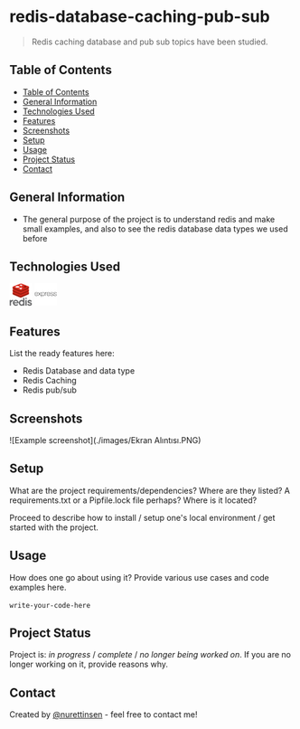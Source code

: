 # redis-database-caching-pub-sub

> Redis caching database and pub sub topics have been studied.

## Table of Contents

  - [Table of Contents](#table-of-contents)
  - [General Information](#general-information)
  - [Technologies Used](#technologies-used)
  - [Features](#features)
  - [Screenshots](#screenshots)
  - [Setup](#setup)
  - [Usage](#usage)
  - [Project Status](#project-status)
  - [Contact](#contact)
<!-- * [License](#license) -->


## General Information
- The general purpose of the project is to understand redis and make small examples, and also to see the redis database data types we used before



## Technologies Used
 <img src="https://raw.githubusercontent.com/devicons/devicon/master/icons/redis/redis-original-wordmark.svg" alt="redis" width="40" height="40"/> <img src="https://raw.githubusercontent.com/devicons/devicon/master/icons/express/express-original-wordmark.svg" alt="express" width="40" height="40"/>


## Features
List the ready features here:
- Redis Database and data type
- Redis Caching
- Redis pub/sub


## Screenshots
![Example screenshot](./images/Ekran Alıntısı.PNG)



## Setup
What are the project requirements/dependencies? Where are they listed? A requirements.txt or a Pipfile.lock file perhaps? Where is it located?

Proceed to describe how to install / setup one's local environment / get started with the project.


## Usage
How does one go about using it?
Provide various use cases and code examples here.

`write-your-code-here`


## Project Status
Project is: _in progress_ / _complete_ / _no longer being worked on_. If you are no longer working on it, provide reasons why.






## Contact
Created by [@nurettinsen](https://www.linkedin.com/in/nurettin-sen/) - feel free to contact me!

